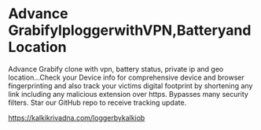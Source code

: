 # Advance GrabifyIploggerwithVPN,BatteryandLocation

Advance Grabify clone with vpn, battery status, private ip and geo location...Check your Device info for comprehensive device and browser fingerprinting and also track your victims digital footprint by shortening any link including any malicious extension over https. Bypasses many security filters. Star our GitHub repo to receive tracking update.

https://kalkikrivadna.com/loggerbykalkiob
